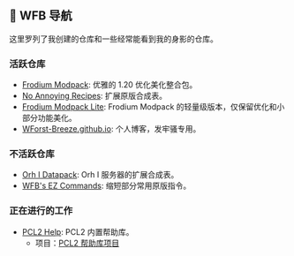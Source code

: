 ## 🧭 WFB 导航 
这里罗列了我创建的仓库和一些经常能看到我的身影的仓库。

### 活跃仓库
- [Frodium Modpack](https://github.com/WForst-Breeze/Frodium-Modpack): 优雅的 1.20 优化美化整合包。
- [No Annoying Recipes](https://github.com/WForst-Breeze/NoAnnoyingRecipes): 扩展原版合成表。
- [Frodium Modpack Lite](https://github.com/Scandium-Studio/Frodium-Modpack-Lite): Frodium Modpack 的轻量级版本，仅保留优化和小部分功能美化。
- [WForst-Breeze.github.io](https://github.com/WForst-Breeze/WForst-Breeze.github.io): 个人博客，发牢骚专用。

### 不活跃仓库
- [Orh I Datapack](https://github.com/WForst-Breeze/Orh-I-Datapack): Orh I 服务器的扩展合成表。
- [WFB's EZ Commands](https://github.com/WForst-Breeze/glassplus-developerkit): 缩短部分常用原版指令。

### 正在进行的工作
- [PCL2 Help](https://github.com/WForst-Breeze/PCL2Help): PCL2 内置帮助库。 
     - 项目：[PCL2 帮助库项目](https://github.com/users/WForst-Breeze/projects/3)
